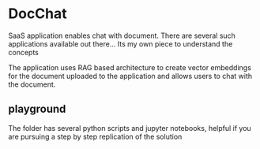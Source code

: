 # DocChat
SaaS application enables chat with document.  There are several such applications available out there... Its my own piece to understand the concepts

The application uses RAG based architecture to create vector embeddings for the document uploaded to the application and allows users to chat with the document. 

## playground
The folder has several python scripts and jupyter notebooks, helpful if you are pursuing a step by step replication of the solution


